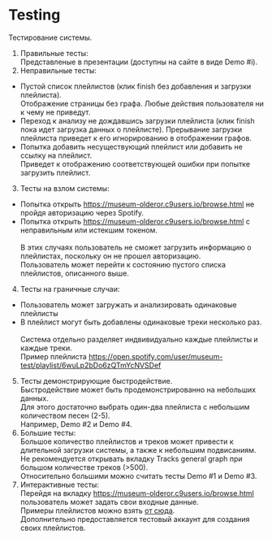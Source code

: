 # Testing<br />
Тестирование системы.<br />
1. Правильные тесты:<br />
Представленые в презентации (доступны на сайте в виде Demo #i).<br />
2. Неправильные тесты:<br />
* Пустой список плейлистов (клик finish без добавления и загрузки плейлиста).<br />
Отображение страницы без графа. Любые действия пользователя ни к чему не приведут.<br />
* Переход к анализу не дождавшись загрузки плейлиста (клик finish пока идет загрузка данных о плейлисте).
Прерывание загрузки плейлиста приведет к его игнорированию в отображении графов.<br />
* Попытка добавить несуществующий плейлист или добавить не ссылку на плейлист.<br />
Приведет к отображению соответствующей ошибки при попытке загрузить плейлист.<br />
3. Тесты на взлом системы:<br />
* Попытка открыть https://museum-olderor.c9users.io/browse.html не пройдя авторизацию через Spotify.<br />
* Попытка открыть https://museum-olderor.c9users.io/browse.html с неправильным или истекшим токеном.<br /><br />
В этих случаях пользователь не сможет загрузить информацию о плейлистах, поскольку он не прошел авторизацию.<br />
Пользователь может перейти к состоянию пустого списка плейлистов, описанного выше.<br />
4. Тесты на граничные случаи:<br />
* Пользователь может загружать и анализировать одинаковые плейлисты<br />
* В плейлист могут быть добавлены одинаковые треки несколько раз.<br /><br />
Система отдельно разделяет индвивидуально каждые плейлисты и каждые треки.<br />
Пример плейлиста https://open.spotify.com/user/museum-test/playlist/6wuLp2bDo6zQTmYcNVSDef<br />
5. Тесты демонстрирующие быстродействие.<br />
Быстродействие может быть продемонстрированно на небольших данных.<br />
Для этого достаточно выбрать один-два плейлиста с небольшим количеством песен (2-5).<br />
Например, Demo #2 и Demo #4.<br />
6. Большие тесты:<br />
Большое количество плейлистов и треков может привести к длительной загрузки системы, а также к небольшим подвисаниям.<br />
Не рекомендуется открывать вкладку Tracks general graph при большом количестве треков (>500).<br />
Относительно большими можно считать тесты Demo #1 и Demo #3.<br />
7. Интерактивные тесты:<br />
Перейдя на вкладку https://museum-olderor.c9users.io/browse.html пользователь может задать свои входные данные.<br />
Примеры плейлистов можно взять [от сюда](https://github.com/olderor/museum/blob/master/README.md).<br />
Дополнительно предоставляется тестовый аккаунт для создания своих плейлистов.<br />
